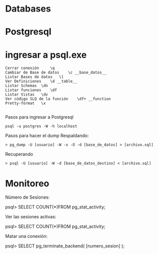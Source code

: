 # Databases

# Postgresql
# ingresar a psql.exe
```
Cerrar conexión 	\q
Cambiar de Base de datos 	\c __base_datos__
Listar Bases de datos 	\l
Ver Definiciones 	\d __table__
Listar Schemas 	\dn
Listar funciones 	\df
Listar Vistas 	\dv
Ver código SLQ de la función 	\df+ __function
Pretty-format 	\x


```
Pasos para ingresar a Postgresql
```
psql -u postgres -W -h localhost
```

Pasos para hacer el dump
Respaldando:
```
> pg_dump -U [usuario] -W -x -O -d [base_de_datos] > [archivo.sql]
```
Recuperando
```
> psql -U [usuario] -W -d [base_de_datos_destino] < [archivo.sql]
```
# Monitoreo

Número de Sesiones:

psql> SELECT COUNT(*)FROM pg_stat_activity;

Ver las sesiones activas:

psql> SELECT COUNT(*)FROM pg_stat_activity;

Matar una conexión:

psql> SELECT pg_terminate_backend( [numero_sesion] );
